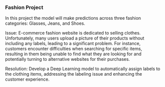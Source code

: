 ### Fashion Project
In this project the model will make predictions across three fashion categories: Glasses, Jeans, and Shoes.

Issue: E-commerce fashion website is dedicated to selling clothes. Unfortunately, many users upload a picture of their products without including any labels, leading to a significant problem. For instance, customers encounter difficulties when searching for specific items, resulting in them being unable to find what they are looking for and potentially turning to alternative websites for their purchases.

Resolution: Develop a Deep Learning model to automatically assign labels to the clothing items, addressing the labeling issue and enhancing the customer experience.
